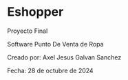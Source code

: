 # Eshopper
Proyecto Final

Software Punto De Venta de Ropa

Creado por: Axel Jesus Galvan Sanchez

Fecha: 28 de octubre de 2024
